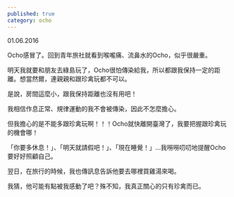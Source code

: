 ```yaml
---
published: true
category: ocho
---
```

01.06.2016

Ocho感冒了。回到青年旅社就看到喉嚨痛、流鼻水的Ocho，似乎很嚴重。

明天我就要和朋友去綠島玩了，Ocho很怕傳染給我，所以都跟我保持一定的距離。想當然爾，連親親和跟珍禽玩都不可以。

是說，房間這麼小，跟我保持距離也沒有用吧！

我相信作息正常、規律運動的我不會被傳染，因此不怎麼擔心。

但我擔心的是不能多跟珍禽玩啊！！！Ocho就快離開臺灣了，我要把握跟珍禽玩的機會哪！

「你要多休息！」、「明天就請假吧！」、「現在睡覺！」...我嘮嘮叨叨地提醒Ocho要好好照顧自己。

翌日，在旅行的時候，我也傳訊息告訴他要去哪裡買雞湯來喝。

我猜，他可能有點被我感動了吧？殊不知，我真正關心的只有珍禽而已。
